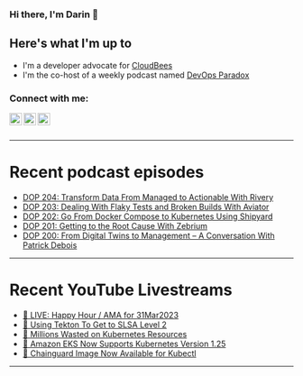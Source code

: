 ### Hi there, I'm Darin 👋

## Here's what I'm up to
- I'm a developer advocate for [CloudBees][cloudbees-website]
- I'm the co-host of a weekly podcast named [DevOps Paradox][dop-website]

### Connect with me:

[<img align="left" alt="darinpope | Twitter" width="22px" src="https://cdn.jsdelivr.net/npm/simple-icons@v3/icons/twitter.svg" />][twitter]
[<img align="left" alt="darinpope | LinkedIn" width="22px" src="https://cdn.jsdelivr.net/npm/simple-icons@v3/icons/linkedin.svg" />][linkedin]
[<img align="left" alt="darinpope | Instagram" width="22px" src="https://cdn.jsdelivr.net/npm/simple-icons@v3/icons/instagram.svg" />][instagram]

<br />
<br />

---

# Recent podcast episodes
<!-- BLOG-POST-LIST:START -->
- [DOP 204: Transform Data From Managed to Actionable With Rivery](https://www.devopsparadox.com/episodes/transform-data-from-managed-to-actionable-with-rivery-204/)
- [DOP 203: Dealing With Flaky Tests and Broken Builds With Aviator](https://www.devopsparadox.com/episodes/dealing-with-flaky-tests-and-broken-builds-with-aviator-203/)
- [DOP 202: Go From Docker Compose to Kubernetes Using Shipyard](https://www.devopsparadox.com/episodes/go-from-docker-compose-to-kubernetes-using-shipyard-202/)
- [DOP 201: Getting to the Root Cause With Zebrium](https://www.devopsparadox.com/episodes/getting-to-the-root-cause-with-zebrium-201/)
- [DOP 200: From Digital Twins to Management – A Conversation With Patrick Debois](https://www.devopsparadox.com/episodes/from-digital-twins-to-management-a-conversation-with-patrick-debois-200/)
<!-- BLOG-POST-LIST:END -->

---

# Recent YouTube Livestreams
<!-- YOUTUBE:START -->
- [🔴 LIVE: Happy Hour / AMA for 31Mar2023](https://www.youtube.com/watch?v=QtG5214G9i4)
- [🔴 Using Tekton To Get to SLSA Level 2](https://www.youtube.com/watch?v=US1rFPJlrBw)
- [🔴 Millions Wasted on Kubernetes Resources](https://www.youtube.com/watch?v=Kq8r1EeYio8)
- [🔴 Amazon EKS Now Supports Kubernetes Version 1.25](https://www.youtube.com/watch?v=ddzrn59VQ3k)
- [🔴 Chainguard Image Now Available for Kubectl](https://www.youtube.com/watch?v=SCjg57rTpWo)
<!-- YOUTUBE:END -->

---


[website]: https://www.darinpope.com/
[twitter]: https://twitter.com/darinpope
[youtube]: https://youtube.com/darinpope
[instagram]: https://instagram.com/darinpope
[linkedin]: https://linkedin.com/in/darinpope
[cloudbees-website]: https://www.cloudbees.com/
[dop-website]: https://www.devopsparadox.com/

<!--
**darinpope/darinpope** is a ✨ _special_ ✨ repository because its `README.md` (this file) appears on your GitHub profile.

Here are some ideas to get you started:

- 🔭 I’m currently working on ...
- 🌱 I’m currently learning ...
- 👯 I’m looking to collaborate on ...
- 🤔 I’m looking for help with ...
- 💬 Ask me about ...
- 📫 How to reach me: ...
- 😄 Pronouns: ...
- ⚡ Fun fact: ...
-->
